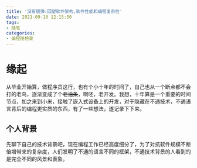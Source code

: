 ```yaml
---
title: '没有银弹:回望软件架构,软件性能和编程复杂性'
date: 2021-09-16 12:15:50
tags:
- 随笔
categories:
- 编程随想录
---
```


# 缘起

从毕业开始算，做程序员这行，也有个小十年的时间了，自己也从一个断点都不会打的老鸟，逐渐变成了个~~老油条~~，啊呸，老开发。我想，十年算是一个重要的时间节点，加之来到小米，接触了嵌入式设备上的开发，对于隐藏在不通技术，不通语言背后的编程更实质的东西，有了一些想法，遂记录下下来。

## 个人背景

先聊下自己的技术背景吧，现在编程工作已经高度细分了，为了对抗软件规模不断倍增带来的复杂度，人们发明了不通的语言不同的框架，不通技术背景的人看到的是完全不同的风景和表象。
